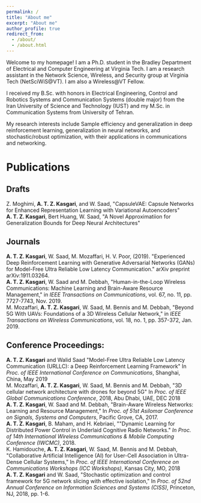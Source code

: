 ```yaml
---
permalink: /
title: "About me"
excerpt: "About me"
author_profile: true
redirect_from: 
  - /about/
  - /about.html
---
```


Welcome to my homepage! I am a Ph.D. student in the Bradley Department of Electrical and Computer Engineering at Virginia Tech. I am a research assistant in the Network Science, Wireless, and Security group at Virginia Tech (NetSciWiS@VT). I am also a Wireless@VT Fellow.

I received my B.Sc. with honors in Electrical Engineering, Control and Robotics Systems and Communication Systems (double major) from the Iran University of Science and Technology (IUST) and my M.Sc. in Communication Systems from University of Tehran.

My research interests include Sample efficiency and generalization in deep reinforcement learning, generalization in neural networks, and stochastic/robust optimization, with their applications in communications and networking.

Publications
======

**Drafts**
------
Z. Moghimi, **A. T. Z. Kasgari**, and W. Saad, "CapsuleVAE: Capsule Networks for Enhanced Representation Learning with Variational Autoencoders" <br>
**A. T. Z. Kasgari**, Bert Huang, W. Saad, "A Novel Approximatiion for Generalization Bounds for Deep Neural Architectures"

**Journals**
------
**A. T. Z. Kasgari**, W. Saad, M. Mozaffari, H. V. Poor, (2019). "Experienced Deep Reinforcement Learning with Generative Adversarial Networks (GANs) for Model-Free Ultra Reliable Low Latency Communication." arXiv preprint arXiv:1911.03264.<br>
**A. T. Z. Kasgari**, W. Saad and M. Debbah, "Human-in-the-Loop Wireless Communications: Machine Learning and Brain-Aware Resource Management," in *IEEE Transactions on Communications*, vol. 67, no. 11, pp. 7727-7743, Nov. 2019.<br>
M. Mozaffari, **A. T. Z. Kasgari**, W. Saad, M. Bennis and M. Debbah, "Beyond 5G With UAVs: Foundations of a 3D Wireless Cellular Network," in *IEEE Transactions on Wireless Communications*, vol. 18, no. 1, pp. 357-372, Jan. 2019. <br>

**Conference Proceedings:**
------
**A. T. Z. Kasgari** and Walid Saad "Model-Free Ultra Reliable Low Latency Communication (URLLC): a Deep Reinforcement Learning Framework" In *Proc. of IEEE International Conference on Communications*, Shanghai, China, May 2019 <br>
M. Mozaffari, **A. T. Z. Kasgari**, W. Saad, M. Bennis and M. Debbah, "3D cellular network architecture with drones for beyond 5G" In *Proc. of IEEE Global Communications Conference*, 2018, Abu Dhabi, UAE, DEC 2018 <br>
**A. T. Z. Kasgari**, W. Saad and M. Debbah, "Brain-Aware Wireless Networks: Learning and Resource Management," In *Proc. of 51st Asilomar Conference on Signals, Systems and Computers*, Pacific Grove, CA, 2017. <br>
**A. T. Z. Kasgari**, B. Maham, and H. Kebriaei, ""Dynamic Learning for Distributed Power Control in Underlaid Cognitive Radio Networks." *In Proc. of 14th International Wireless Communications & Mobile Computing Conference
(IWCMC)*, 2018. <br>
K. Hamidouche, **A. T. Z. Kasgari**, W. Saad, M. Bennis and M. Debbah, "Collaborative Artificial Intelligence (AI) for User-Cell Association in Ultra-Dense Cellular Systems," In *Proc. of IEEE International Conference on Communications Workshops (ICC Workshops)*, Kansas City, MO, 2018 <br>
**A. T. Z. Kasgari** and W. Saad, "Stochastic optimization and control framework for 5G network slicing with effective isolation," In *Proc. of 52nd Annual Conference on Information Sciences and Systems (CISS)*, Princeton, NJ, 2018, pp. 1-6. <br>